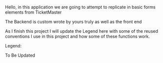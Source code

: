 Hello, in this application we are going to attempt to replicate in basic forms 
elements from TicketMaster

The Backend is custom wrote by yours truly as well as the front end

As I finish this project I will update the Legend here with some of the reused conventions I use in this project
and how some of these functions work.



Legend:

To Be Updated









